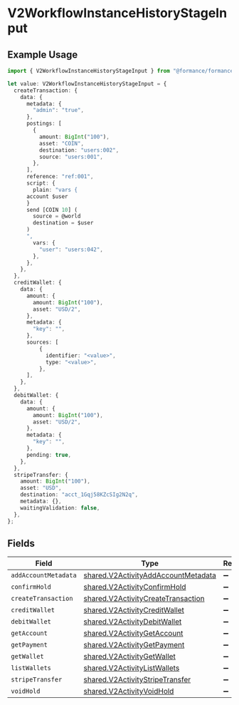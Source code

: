# V2WorkflowInstanceHistoryStageInput

## Example Usage

```typescript
import { V2WorkflowInstanceHistoryStageInput } from "@formance/formance-sdk/sdk/models/shared";

let value: V2WorkflowInstanceHistoryStageInput = {
  createTransaction: {
    data: {
      metadata: {
        "admin": "true",
      },
      postings: [
        {
          amount: BigInt("100"),
          asset: "COIN",
          destination: "users:002",
          source: "users:001",
        },
      ],
      reference: "ref:001",
      script: {
        plain: "vars {
      account $user
      }
      send [COIN 10] (
      	source = @world
      	destination = $user
      )
      ",
        vars: {
          "user": "users:042",
        },
      },
    },
  },
  creditWallet: {
    data: {
      amount: {
        amount: BigInt("100"),
        asset: "USD/2",
      },
      metadata: {
        "key": "",
      },
      sources: [
          {
            identifier: "<value>",
            type: "<value>",
          },
      ],
    },
  },
  debitWallet: {
    data: {
      amount: {
        amount: BigInt("100"),
        asset: "USD/2",
      },
      metadata: {
        "key": "",
      },
      pending: true,
    },
  },
  stripeTransfer: {
    amount: BigInt("100"),
    asset: "USD",
    destination: "acct_1Gqj58KZcSIg2N2q",
    metadata: {},
    waitingValidation: false,
  },
};
```

## Fields

| Field                                                                                             | Type                                                                                              | Required                                                                                          | Description                                                                                       |
| ------------------------------------------------------------------------------------------------- | ------------------------------------------------------------------------------------------------- | ------------------------------------------------------------------------------------------------- | ------------------------------------------------------------------------------------------------- |
| `addAccountMetadata`                                                                              | [shared.V2ActivityAddAccountMetadata](../../../sdk/models/shared/v2activityaddaccountmetadata.md) | :heavy_minus_sign:                                                                                | N/A                                                                                               |
| `confirmHold`                                                                                     | [shared.V2ActivityConfirmHold](../../../sdk/models/shared/v2activityconfirmhold.md)               | :heavy_minus_sign:                                                                                | N/A                                                                                               |
| `createTransaction`                                                                               | [shared.V2ActivityCreateTransaction](../../../sdk/models/shared/v2activitycreatetransaction.md)   | :heavy_minus_sign:                                                                                | N/A                                                                                               |
| `creditWallet`                                                                                    | [shared.V2ActivityCreditWallet](../../../sdk/models/shared/v2activitycreditwallet.md)             | :heavy_minus_sign:                                                                                | N/A                                                                                               |
| `debitWallet`                                                                                     | [shared.V2ActivityDebitWallet](../../../sdk/models/shared/v2activitydebitwallet.md)               | :heavy_minus_sign:                                                                                | N/A                                                                                               |
| `getAccount`                                                                                      | [shared.V2ActivityGetAccount](../../../sdk/models/shared/v2activitygetaccount.md)                 | :heavy_minus_sign:                                                                                | N/A                                                                                               |
| `getPayment`                                                                                      | [shared.V2ActivityGetPayment](../../../sdk/models/shared/v2activitygetpayment.md)                 | :heavy_minus_sign:                                                                                | N/A                                                                                               |
| `getWallet`                                                                                       | [shared.V2ActivityGetWallet](../../../sdk/models/shared/v2activitygetwallet.md)                   | :heavy_minus_sign:                                                                                | N/A                                                                                               |
| `listWallets`                                                                                     | [shared.V2ActivityListWallets](../../../sdk/models/shared/v2activitylistwallets.md)               | :heavy_minus_sign:                                                                                | N/A                                                                                               |
| `stripeTransfer`                                                                                  | [shared.V2ActivityStripeTransfer](../../../sdk/models/shared/v2activitystripetransfer.md)         | :heavy_minus_sign:                                                                                | N/A                                                                                               |
| `voidHold`                                                                                        | [shared.V2ActivityVoidHold](../../../sdk/models/shared/v2activityvoidhold.md)                     | :heavy_minus_sign:                                                                                | N/A                                                                                               |